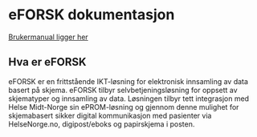 # eFORSK dokumentasjon

[Brukermanual ligger her](https://eforskbrukermanual.azurewebsites.net/#changelog)

## Hva er eFORSK
eFORSK er en frittstående IKT-løsning for elektronisk innsamling av data basert på skjema. eFORSK tilbyr selvbetjeningsløsning for oppsett av skjematyper og innsamling av data. Løsningen tilbyr tett integrasjon med Helse Midt-Norge sin ePROM-løsning og gjennom denne mulighet for skjemabasert sikker digital kommunikasjon med pasienter via HelseNorge.no, digipost/eboks og papirskjema i posten. 
